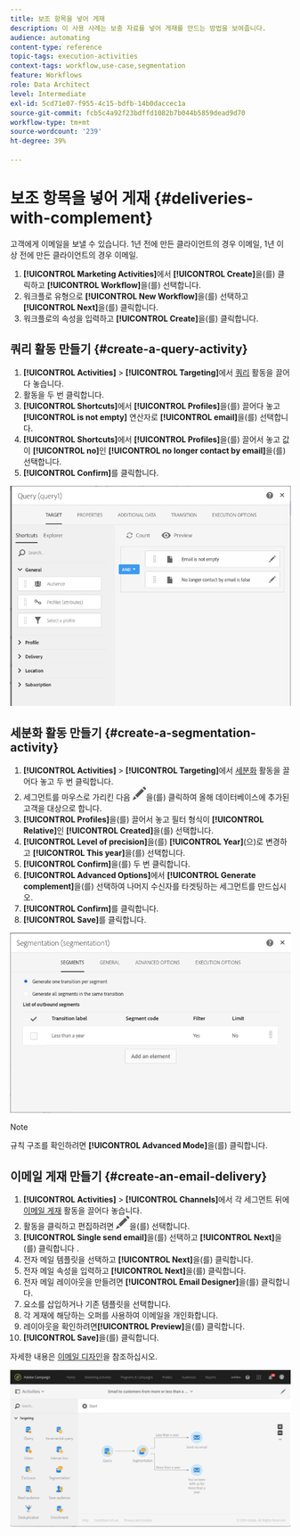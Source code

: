 ```yaml
---
title: 보조 항목을 넣어 게재
description: 이 사용 사례는 보충 자료를 넣어 게재를 만드는 방법을 보여줍니다.
audience: automating
content-type: reference
topic-tags: execution-activities
context-tags: workflow,use-case,segmentation
feature: Workflows
role: Data Architect
level: Intermediate
exl-id: 5cd71e07-f955-4c15-bdfb-14b0daccec1a
source-git-commit: fcb5c4a92f23bdffd1082b7b044b5859dead9d70
workflow-type: tm+mt
source-wordcount: '239'
ht-degree: 39%

---
```


# 보조 항목을 넣어 게재 {#deliveries-with-complement}

고객에게 이메일을 보낼 수 있습니다. 1년 전에 만든 클라이언트의 경우 이메일, 1년 이상 전에 만든 클라이언트의 경우 이메일.

1. **[!UICONTROL Marketing Activities]**&#x200B;에서 **[!UICONTROL Create]**&#x200B;을(를) 클릭하고 **[!UICONTROL Workflow]**&#x200B;을(를) 선택합니다.
1. 워크플로 유형으로 **[!UICONTROL New Workflow]**&#x200B;을(를) 선택하고 **[!UICONTROL Next]**&#x200B;을(를) 클릭합니다.
1. 워크플로의 속성을 입력하고 **[!UICONTROL Create]**&#x200B;을(를) 클릭합니다.

## 쿼리 활동 만들기 {#create-a-query-activity}

1. **[!UICONTROL Activities]** > **[!UICONTROL Targeting]**&#x200B;에서 [쿼리](../../automating/using/query.md) 활동을 끌어다 놓습니다.
1. 활동을 두 번 클릭합니다.
1. **[!UICONTROL Shortcuts]**&#x200B;에서 **[!UICONTROL Profiles]**&#x200B;을(를) 끌어다 놓고 **[!UICONTROL is not empty]** 연산자로 **[!UICONTROL email]**&#x200B;을(를) 선택합니다.
1. **[!UICONTROL Shortcuts]**&#x200B;에서 **[!UICONTROL Profiles]**&#x200B;을(를) 끌어서 놓고 값이 **[!UICONTROL no]**&#x200B;인 **[!UICONTROL no longer contact by email]**&#x200B;을(를) 선택합니다.
1. **[!UICONTROL Confirm]**&#x200B;를 클릭합니다.

![](assets/wf-complement-query.png)

## 세분화 활동 만들기 {#create-a-segmentation-activity}

1. **[!UICONTROL Activities]** > **[!UICONTROL Targeting]**&#x200B;에서 [세분화](../../automating/using/segmentation.md) 활동을 끌어다 놓고 두 번 클릭합니다.
1. 세그먼트를 마우스로 가리킨 다음 ![](assets/edit_darkgrey-24px.png)을(를) 클릭하여 올해 데이터베이스에 추가된 고객을 대상으로 합니다.
1. **[!UICONTROL Profiles]**&#x200B;을(를) 끌어서 놓고 필터 형식이 **[!UICONTROL Relative]**&#x200B;인 **[!UICONTROL Created]**&#x200B;을(를) 선택합니다.
1. **[!UICONTROL Level of precision]**&#x200B;을(를) **[!UICONTROL Year]**(으)로 변경하고 **[!UICONTROL This year]**&#x200B;을(를) 선택합니다.
1. **[!UICONTROL Confirm]**&#x200B;을(를) 두 번 클릭합니다.
1. **[!UICONTROL Advanced Options]**&#x200B;에서 **[!UICONTROL Generate complement]**&#x200B;을(를) 선택하여 나머지 수신자를 타겟팅하는 세그먼트를 만드십시오.
1. **[!UICONTROL Confirm]**&#x200B;를 클릭합니다.
1. **[!UICONTROL Save]**&#x200B;를 클릭합니다.

![](assets/wf-complement-segmentation.png)

>[!NOTE]
>
>규칙 구조를 확인하려면 **[!UICONTROL Advanced Mode]**&#x200B;을(를) 클릭합니다.

## 이메일 게재 만들기 {#create-an-email-delivery}

1. **[!UICONTROL Activities]** > **[!UICONTROL Channels]**&#x200B;에서 각 세그먼트 뒤에 [이메일 게재](../../automating/using/email-delivery.md) 활동을 끌어다 놓습니다.
1. 활동을 클릭하고 편집하려면 ![](assets/edit_darkgrey-24px.png)을(를) 선택합니다.
1. **[!UICONTROL Single send email]**&#x200B;을(를) 선택하고 **[!UICONTROL Next]**&#x200B;을(를) 클릭합니다 .
1. 전자 메일 템플릿을 선택하고 **[!UICONTROL Next]**&#x200B;을(를) 클릭합니다.
1. 전자 메일 속성을 입력하고 **[!UICONTROL Next]**&#x200B;을(를) 클릭합니다.
1. 전자 메일 레이아웃을 만들려면 **[!UICONTROL Email Designer]**&#x200B;을(를) 클릭합니다.
1. 요소를 삽입하거나 기존 템플릿을 선택합니다.
1. 각 게재에 해당하는 오퍼를 사용하여 이메일을 개인화합니다.
1. 레이아웃을 확인하려면&#x200B;**[!UICONTROL Preview]**&#x200B;을(를) 클릭합니다.
1. **[!UICONTROL Save]**&#x200B;을(를) 클릭합니다.

자세한 내용은 [이메일 디자인](../../designing/using/designing-from-scratch.md#designing-an-email-content-from-scratch)을 참조하십시오.

![](assets/wf-deliveries-with-a-complement.png)
